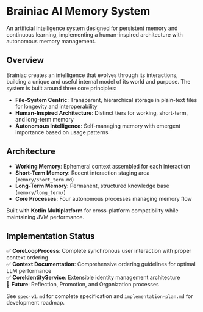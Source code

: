 # Brainiac AI Memory System

An artificial intelligence system designed for persistent memory and continuous learning, implementing a human-inspired architecture with autonomous memory management.

## Overview

Brainiac creates an intelligence that evolves through its interactions, building a unique and useful internal model of its world and purpose. The system is built around three core principles:

- **File-System Centric**: Transparent, hierarchical storage in plain-text files for longevity and interoperability
- **Human-Inspired Architecture**: Distinct tiers for working, short-term, and long-term memory
- **Autonomous Intelligence**: Self-managing memory with emergent importance based on usage patterns

## Architecture

- **Working Memory**: Ephemeral context assembled for each interaction
- **Short-Term Memory**: Recent interaction staging area (`memory/short_term.md`)
- **Long-Term Memory**: Permanent, structured knowledge base (`memory/long_term/`)
- **Core Processes**: Four autonomous processes managing memory flow

Built with **Kotlin Multiplatform** for cross-platform compatibility while maintaining JVM performance.

## Implementation Status

✅ **CoreLoopProcess**: Complete synchronous user interaction with proper context ordering  
✅ **Context Documentation**: Comprehensive ordering guidelines for optimal LLM performance  
✅ **CoreIdentityService**: Extensible identity management architecture  
🔄 **Future**: Reflection, Promotion, and Organization processes  

See `spec-v1.md` for complete specification and `implementation-plan.md` for development roadmap.
